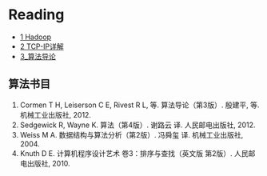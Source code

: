 # Reading

- [1 Hadoop](1_Hadoop.md)
- [2 TCP-IP详解](2_TCP-IP详解.md)
- [3_算法导论](3_算法导论.md)

## 算法书目

1. Cormen T H, Leiserson C E, Rivest R L, 等. 算法导论（第3版）. 殷建平, 等. 机械工业出版社, 2012.
1. Sedgewick R, Wayne K. 算法（第4版）. 谢路云 译. 人民邮电出版社, 2012.
1. Weiss M A. 数据结构与算法分析（第2版）. 冯舜玺 译. 机械工业出版社, 2004.
1. Knuth D E. 计算机程序设计艺术 卷3：排序与查找（英文版 第2版）. 人民邮电出版社, 2010.